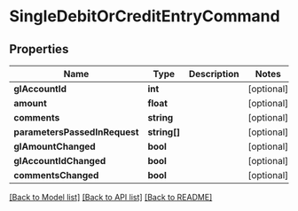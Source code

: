 # SingleDebitOrCreditEntryCommand

## Properties
Name | Type | Description | Notes
------------ | ------------- | ------------- | -------------
**glAccountId** | **int** |  | [optional] 
**amount** | **float** |  | [optional] 
**comments** | **string** |  | [optional] 
**parametersPassedInRequest** | **string[]** |  | [optional] 
**glAmountChanged** | **bool** |  | [optional] 
**glAccountIdChanged** | **bool** |  | [optional] 
**commentsChanged** | **bool** |  | [optional] 

[[Back to Model list]](../../README.md#documentation-for-models) [[Back to API list]](../../README.md#documentation-for-api-endpoints) [[Back to README]](../../README.md)


